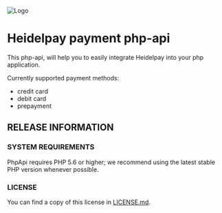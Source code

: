 ![Logo](https://dev.heidelpay.de/devHeidelpay_400_180.jpg)

# Heidelpay payment php-api

This php-api, will help you to easily integrate Heidelpay into your php application.

Currently supported payment methods:

* credit card
* debit card
* prepayment


## RELEASE INFORMATION

### SYSTEM REQUIREMENTS

PhpApi requires PHP 5.6 or higher; we recommend using the
latest stable PHP version whenever possible.

### LICENSE

You can find a copy of this license in [LICENSE.md](LICENSE.md).
